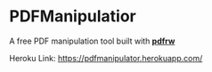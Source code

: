 # PDFManipulatior
A free PDF manipulation tool built with **[pdfrw](https://github.com/pmaupin/pdfrw)**

Heroku Link: https://pdfmanipulator.herokuapp.com/
